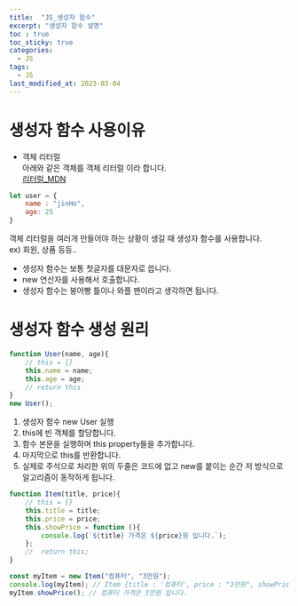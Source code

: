 ```yaml
---
title:  "JS_생성자 함수"
excerpt: "생성자 함수 설명"
toc : true
toc_sticky: true
categories:
  - JS
tags:
  - JS
last_modified_at: 2023-03-04
---
```

# 생성자 함수 사용이유
- 객체 리터럴   
아래와 같은 객체를 객체 리터럴 이라 합니다.  
[리터럴_MDN](https://developer.mozilla.org/en-US/docs/Glossary/Literal)
```js
let user = {
    name : "jinHo",
    age: 25
}
```

객체 리터럴을 여러개 만들어야 하는 상황이 생길 때 생성자 함수를 사용합니다.  
ex) 회원, 상품 등등..  

- 생성자 함수는 보통 첫글자를 대문자로 씁니다.
- new 연산자를 사용해서 호출합니다.
- 생성자 함수는 붕어빵 틀이나 와플 팬이라고 생각하면 됩니다.

# 생성자 함수 생성 원리

```js
function User(name, age){
    // this = {}
    this.name = name;
    this.age = age;
    // return this
}
new User();
```
1. 생성자 함수 new User 실행
2. this에 빈 객체를 할당합니다.
3. 함수 본문을 실행하며 this property들을 추가합니다.
4. 마지막으로 this를 반환합니다.
5. 실제로 주석으로 처리한 위의 두줄은 코드에 없고 new를 붙이는 순간 저 방식으로 알고리즘이 동작하게 됩니다.

```js
function Item(title, price){
    // this = {}
    this.title = title;
    this.price = price;
    this.showPrice = function (){
        console.log(`${title} 가격은 ${price}원 입니다.`);
    };
    //  return this;
}

const myItem = new Item("컴퓨터", "3만원");
console.log(myItem); // Item {title : '컴퓨터', price : "3만원", showPrice: f}
myItem.showPrice(); // 컴퓨터 가격은 3만원 입니다.
```